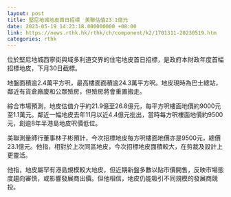 ```yaml
---
layout: post
title: 堅尼地城地皮首日招標　美聯估值23.1億元
date: 2023-05-19 14:23:18.000000000 +08:00
link: https://news.rthk.hk/rthk/ch/component/k2/1701311-20230519.htm
categories: rthk
---
```


位於堅尼地城西寧街與域多利道交界的住宅地皮首日招標，是政府本財政年度首幅招標地皮，下月30日截標。

地盤面積逾2.4萬平方呎，最高樓面面積逾24.3萬平方呎。地皮現時為巴士總站，鄰近有貨倉廠廈和公眾殮房，但殮房將會重置搬走。

綜合市場預測，地皮估值介乎約21.9億至26.8億元，每平方呎樓面地價約9000元至1.1萬元。鄰近一幅地皮去年11月以近4.4億元批出，當時每方呎樓面地價約9500元，創逾8年半港島地皮呎價低位。

美聯測量師行董事林子彬預計，今次招標地皮每方呎樓面地價亦是9500元，總價23.1億元。他指，相對於上次同區地皮，今次招標地皮面積較大，在剪裁及設計上更靈活。

他指，地皮屬罕有港島規模較大地皮，但近期新盤多數以貼市價開售，反映市場態度趨向審慎，或影響發展商出價。但他相信，地皮仍能吸引不同規模的發展商競投。
